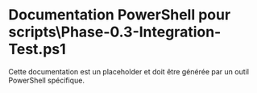 # Documentation PowerShell pour scripts\Phase-0.3-Integration-Test.ps1

Cette documentation est un placeholder et doit être générée par un outil PowerShell spécifique.
